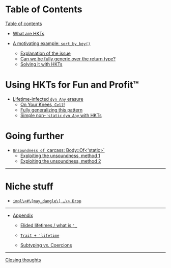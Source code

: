 # Table of Contents

[Table of contents](README.md)

- [What are HKTs](what-are-hkts.md)

- [A motivating example: `sort_by_key()`](motivating-example-00.md)
  - [Explanation of the issue](motivating-example-10-explain.md)
  - [Can we be fully generic over the return type?](motivating-example-20-genericicty.md)
  - [Solving it with HKTs](motivating-example-30-hkts.md)

# Using HKTs for Fun and Profit™

- [Lifetime-infected `dyn Any` erasure](lifetime-any-00.md)
  - [On Your Knees, <code>Cell</code>!](lifetime-any-10-cell.md)
  - [Fully generalizing this pattern](lifetime-any-20-generalizing.md)
  - [Simple non-`'static` `dyn Any` with HKTs](lifetime-any-30-hkt.md)

# Going further

- [`Unsoundness of `carcass: Body::Of<'static>`](may-dangle-00.md)
  - [Exploiting the unsoundness, method 1](may-dangle-10-oibits.md)
  - [Exploiting the unsoundness, method 2](may-dangle-20-drop.md)

___


# Niche stuff

- [`impl\<#\[may_dangle\] …\> Drop`]()

___

- [Appendix]()

    - [Elided lifetimes / what is `'_`]()

    - [`Trait + 'lifetime`]()

    - [Subtyping _vs._ Coercions]()
___

[Closing thoughts]()
